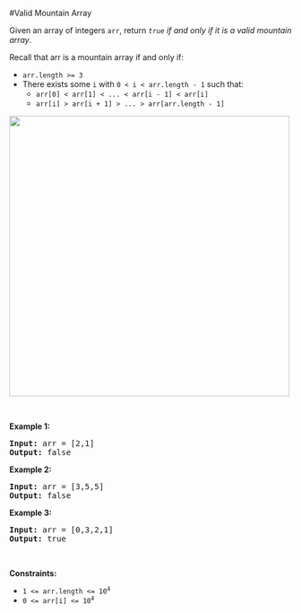 #Valid Mountain Array
<p>Given an array of integers <code>arr</code>, return <em><code>true</code> if and only if it is a valid mountain array</em>.</p>
<p>Recall that arr is a mountain array if and only if:</p>
<ul>
<li><code>arr.length &gt;= 3</code></li>
<li>There exists some <code>i</code> with <code>0 &lt; i &lt; arr.length - 1</code> such that:
    <ul>
<li><code>arr[0] &lt; arr[1] &lt; ... &lt; arr[i - 1] &lt; arr[i] </code></li>
<li><code>arr[i] &gt; arr[i + 1] &gt; ... &gt; arr[arr.length - 1]</code></li>
</ul>
</li>
</ul>
<img src="https://assets.leetcode.com/uploads/2019/10/20/hint_valid_mountain_array.png" width="500"/>
<p> </p>
<p><strong class="example">Example 1:</strong></p>
<pre><strong>Input:</strong> arr = [2,1]
<strong>Output:</strong> false
</pre><p><strong class="example">Example 2:</strong></p>
<pre><strong>Input:</strong> arr = [3,5,5]
<strong>Output:</strong> false
</pre><p><strong class="example">Example 3:</strong></p>
<pre><strong>Input:</strong> arr = [0,3,2,1]
<strong>Output:</strong> true
</pre>
<p> </p>
<p><strong>Constraints:</strong></p>
<ul>
<li><code>1 &lt;= arr.length &lt;= 10<sup>4</sup></code></li>
<li><code>0 &lt;= arr[i] &lt;= 10<sup>4</sup></code></li>
</ul>
